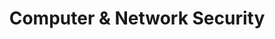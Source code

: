 ---
title: Computer & Network Security
slug: computer-network-security
taxonomy:
	tag: industry
content:
    items:
        '@taxonomy.industry': computer-network-security
    order:
        by: date
        dir: desc
---